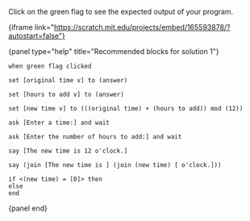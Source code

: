 Click on the green flag to see the expected output of your program.

{iframe link="https://scratch.mit.edu/projects/embed/165593878/?autostart=false"}

{panel type="help" title="Recommended blocks for solution 1"}

```scratch:split:random
when green flag clicked
```

```scratch:split:random
set [original time v] to (answer)

set [hours to add v] to (answer)

set [new time v] to (((original time) + (hours to add)) mod (12))
```

```scratch:split:random
ask [Enter a time:] and wait

ask [Enter the number of hours to add:] and wait
```

```scratch:split:random
say [The new time is 12 o'clock.]

say (join [The new time is ] (join (new time) [ o'clock.]))
```

```scratch:split:random
if <(new time) = [0]> then
else
end
```

{panel end}
